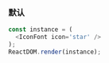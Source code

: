 ### 默认

<!--start-code-->
```js
const instance = (
  <IconFont icon='star' />
);
ReactDOM.render(instance);
```
<!--end-code-->
